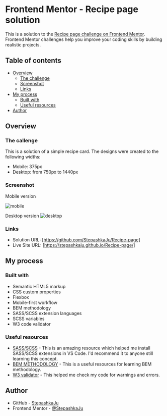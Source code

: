 # Frontend Mentor - Recipe page solution

This is a solution to the [Recipe page challenge on Frontend Mentor](https://www.frontendmentor.io/challenges/recipe-page-KiTsR8QQKm). Frontend Mentor challenges help you improve your coding skills by building realistic projects. 

## Table of contents

- [Overview](#overview)
  - [The challenge](#the-challenge)
  - [Screenshot](#screenshot)
  - [Links](#links)
- [My process](#my-process)
  - [Built with](#built-with)
  - [Useful resources](#useful-resources)
- [Author](#author)

## Overview

### The callenge

This is a solution of a simple recipe card.
The designs were created to the following widths:

- Mobile: 375px
- Desktop: from 750px to 1440px
 

### Screenshot

Mobile version

![mobile](https://github.com/StepashkaJu/Recipe-page/assets/121011573/aa0a3723-f4cc-43fe-b3d7-e10234b34f44)

Desktop version
![desktop](https://github.com/StepashkaJu/Recipe-page/assets/121011573/67ad2787-f3f2-4a49-8113-2d8b1f43ec18)

### Links

- Solution URL: [https://github.com/StepashkaJu/Recipe-page]
- Live Site URL: [https://stepashkaju.github.io/Recipe-page/]

## My process

### Built with

- Semantic HTML5 markup
- CSS custom properties
- Flexbox
- Mobile-first workflow
- BEM methodology
- SASS/SCSS extension languages
- SCSS variables
- W3 code validator

### Useful resources

- [SASS/SCSS](https://sass-lang.com/) - This is an amazing resource which helped me install SASS/SCSS extensions in VS Code. I'd recommend it to anyone still learning this concept.
- [BEM METHODOLOGY](https://en.bem.info/methodology/) - This is a useful resources for learning BEM methodology.
- [W3 validator](https://validator.w3.org/) - This helped me check my code for warnings and errors.


## Author
- GitHub - [StepashkaJu](https://github.com/StepashkaJu)
- Frontend Mentor - [@StepashkaJu](https://www.frontendmentor.io/profile/StepashkaJu)
